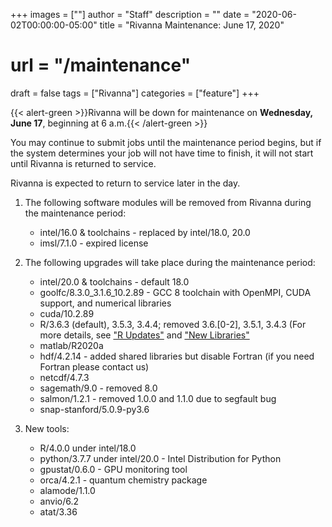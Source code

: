 +++
images = [""]
author = "Staff"
description = ""
date = "2020-06-02T00:00:00-05:00"
title = "Rivanna Maintenance: June 17, 2020"
# url = "/maintenance"
draft = false
tags = ["Rivanna"]
categories = ["feature"]
+++


{{< alert-green >}}Rivanna will be down for maintenance on <strong>Wednesday, June 17</strong>, beginning at 6 a.m.{{< /alert-green >}}

You may continue to submit jobs until the maintenance period begins, but if the system determines your job will not have time to finish, it will not start until Rivanna is returned to service.

Rivanna is expected to return to service later in the day.

1. The following software modules will be removed from Rivanna during the maintenance period:
    * intel/16.0 & toolchains - replaced by intel/18.0, 20.0
    * imsl/7.1.0 - expired license

1. The following upgrades will take place during the maintenance period:
    * intel/20.0 & toolchains - default 18.0
    * goolfc/8.3.0_3.1.6_10.2.89 - GCC 8 toolchain with OpenMPI, CUDA support, and numerical libraries
    * cuda/10.2.89
    * R/3.6.3 (default), 3.5.3, 3.4.4; removed 3.6.[0-2], 3.5.1, 3.4.3  (For more details, see ["R Updates"](/userinfo/r_updates) and ["New Libraries"](/userinfo/transition_new_r_libraries)
    * matlab/R2020a
    * hdf/4.2.14 - added shared libraries but disable Fortran (if you need Fortran please contact us)
    * netcdf/4.7.3
    * sagemath/9.0 - removed 8.0
    * salmon/1.2.1 - removed 1.0.0 and 1.1.0 due to segfault bug
    * snap-stanford/5.0.9-py3.6

1. New tools:
    * R/4.0.0 under intel/18.0
    * python/3.7.7 under intel/20.0 - Intel Distribution for Python
    * gpustat/0.6.0 - GPU monitoring tool
    * orca/4.2.1 - quantum chemistry package
    * alamode/1.1.0
    * anvio/6.2
    * atat/3.36
